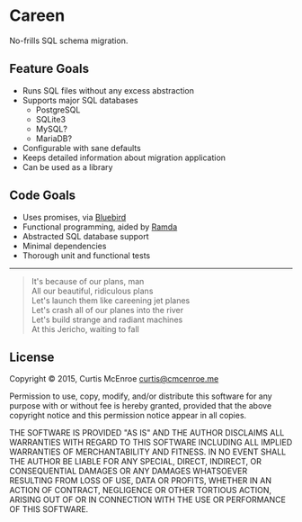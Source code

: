 # Careen

No-frills SQL schema migration.

## Feature Goals

- Runs SQL files without any excess abstraction
- Supports major SQL databases
  - PostgreSQL
  - SQLite3
  - MySQL?
  - MariaDB?
- Configurable with sane defaults
- Keeps detailed information about migration application
- Can be used as a library

## Code Goals

- Uses promises, via [Bluebird](https://github.com/petkaantonov/bluebird)
- Functional programming, aided by [Ramda](https://github.com/ramda/ramda)
- Abstracted SQL database support
- Minimal dependencies
- Thorough unit and functional tests

---

> It's because of our plans, man<br>
> All our beautiful, ridiculous plans<br>
> Let's launch them like careening jet planes<br>
> Let's crash all of our planes into the river<br>
> Let's build strange and radiant machines<br>
> At this Jericho, waiting to fall<br>

## License

Copyright © 2015, Curtis McEnroe <curtis@cmcenroe.me>

Permission to use, copy, modify, and/or distribute this software for any
purpose with or without fee is hereby granted, provided that the above
copyright notice and this permission notice appear in all copies.

THE SOFTWARE IS PROVIDED "AS IS" AND THE AUTHOR DISCLAIMS ALL WARRANTIES
WITH REGARD TO THIS SOFTWARE INCLUDING ALL IMPLIED WARRANTIES OF
MERCHANTABILITY AND FITNESS. IN NO EVENT SHALL THE AUTHOR BE LIABLE FOR
ANY SPECIAL, DIRECT, INDIRECT, OR CONSEQUENTIAL DAMAGES OR ANY DAMAGES
WHATSOEVER RESULTING FROM LOSS OF USE, DATA OR PROFITS, WHETHER IN AN
ACTION OF CONTRACT, NEGLIGENCE OR OTHER TORTIOUS ACTION, ARISING OUT OF
OR IN CONNECTION WITH THE USE OR PERFORMANCE OF THIS SOFTWARE.
